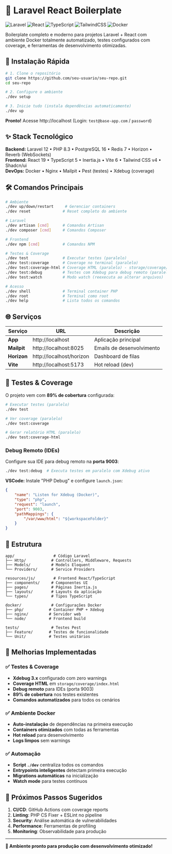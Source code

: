 # 🚀 Laravel React Boilerplate

![Laravel](https://img.shields.io/badge/Laravel-12.x-FF2D20?style=for-the-badge&logo=laravel)
![React](https://img.shields.io/badge/React-19.x-61DAFB?style=for-the-badge&logo=react)
![TypeScript](https://img.shields.io/badge/TypeScript-5.x-3178C6?style=for-the-badge&logo=typescript)
![TailwindCSS](https://img.shields.io/badge/Tailwind-4.x-38B2AC?style=for-the-badge&logo=tailwind-css)
![Docker](https://img.shields.io/badge/Docker-Ready-2496ED?style=for-the-badge&logo=docker)

Boilerplate completo e moderno para projetos Laravel + React com ambiente Docker totalmente automatizado, testes configurados com coverage, e ferramentas de desenvolvimento otimizadas.

## 🚀 Instalação Rápida

```bash
# 1. Clone o repositório
git clone https://github.com/seu-usuario/seu-repo.git
cd seu-repo

# 2. Configure o ambiente
./dev setup

# 3. Inicie tudo (instala dependências automaticamente)
./dev up
```

**Pronto!** Acesse http://localhost (Login: `test@base-app.com` / `password`)

## ✨ Stack Tecnológico

**Backend:** Laravel 12 • PHP 8.3 • PostgreSQL 16 • Redis 7 • Horizon • Reverb (WebSockets)  
**Frontend:** React 19 • TypeScript 5 • Inertia.js • Vite 6 • Tailwind CSS v4 • Shadcn/ui  
**DevOps:** Docker • Nginx • Mailpit • Pest (testes) • Xdebug (coverage)

## 🛠️ Comandos Principais

```bash
# Ambiente
./dev up/down/restart     # Gerenciar containers
./dev reset              # Reset completo do ambiente

# Laravel
./dev artisan [cmd]      # Comandos Artisan
./dev composer [cmd]     # Comandos Composer

# Frontend
./dev npm [cmd]          # Comandos NPM

# Testes & Coverage
./dev test               # Executar testes (paralelo)
./dev test:coverage      # Coverage no terminal (paralelo)
./dev test:coverage-html # Coverage HTML (paralelo) - storage/coverage/index.html
./dev test:debug         # Testes com Xdebug para debug remoto (paralelo)
./dev test:watch         # Modo watch (reexecuta ao alterar arquivos)

# Acesso
./dev shell              # Terminal container PHP
./dev root               # Terminal como root
./dev help               # Lista todos os comandos
```

## 🌐 Serviços

| Serviço     | URL                      | Descrição                 |
| ----------- | ------------------------ | ------------------------- |
| **App**     | http://localhost         | Aplicação principal       |
| **Mailpit** | http://localhost:8025    | Emails de desenvolvimento |
| **Horizon** | http://localhost/horizon | Dashboard de filas        |
| **Vite**    | http://localhost:5173    | Hot reload (dev)          |

## 🧪 Testes & Coverage

O projeto vem com **89% de cobertura** configurada:

```bash
# Executar testes (paralelo)
./dev test

# Ver coverage (paralelo)
./dev test:coverage

# Gerar relatório HTML (paralelo)
./dev test:coverage-html
```

### Debug Remoto (IDEs)

Configure sua IDE para debug remoto na **porta 9003**:

```bash
./dev test:debug  # Executa testes em paralelo com Xdebug ativo
```

**VSCode:** Instale "PHP Debug" e configure `launch.json`:

```json
{
    "name": "Listen for Xdebug (Docker)",
    "type": "php",
    "request": "launch",
    "port": 9003,
    "pathMappings": {
        "/var/www/html": "${workspaceFolder}"
    }
}
```

## 📁 Estrutura

```
app/                 # Código Laravel
├── Http/           # Controllers, Middleware, Requests
├── Models/         # Models Eloquent
└── Providers/      # Service Providers

resources/js/        # Frontend React/TypeScript
├── components/     # Componentes UI
├── pages/          # Páginas Inertia.js
├── layouts/        # Layouts da aplicação
└── types/          # Tipos TypeScript

docker/             # Configurações Docker
├── php/           # Container PHP + Xdebug
├── nginx/         # Servidor web
└── node/          # Frontend build

tests/              # Testes Pest
├── Feature/       # Testes de funcionalidade
└── Unit/          # Testes unitários
```

## 🚀 Melhorias Implementadas

### ✅ **Testes & Coverage**

- **Xdebug 3.x** configurado com zero warnings
- **Coverage HTML** em `storage/coverage/index.html`
- **Debug remoto** para IDEs (porta 9003)
- **89% de cobertura** nos testes existentes
- **Comandos automatizados** para todos os cenários

### ✅ **Ambiente Docker**

- **Auto-instalação** de dependências na primeira execução
- **Containers otimizados** com todas as ferramentas
- **Hot reload** para desenvolvimento
- **Logs limpos** sem warnings

### ✅ **Automação**

- **Script `./dev`** centraliza todos os comandos
- **Entrypoints inteligentes** detectam primeira execução
- **Migrations automáticas** na inicialização
- **Watch mode** para testes contínuos

## 🎯 Próximos Passos Sugeridos

1. **CI/CD**: GitHub Actions com coverage reports
2. **Linting**: PHP CS Fixer + ESLint no pipeline
3. **Security**: Análise automática de vulnerabilidades
4. **Performance**: Ferramentas de profiling
5. **Monitoring**: Observabilidade para produção

---

**🎉 Ambiente pronto para produção com desenvolvimento otimizado!**
